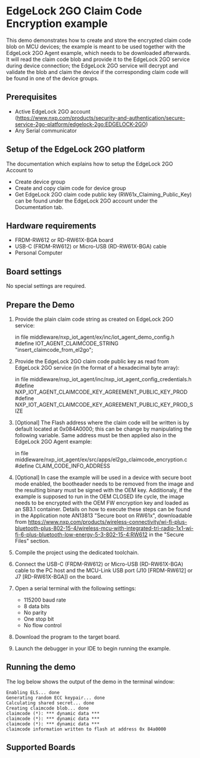 # EdgeLock 2GO Claim Code Encryption example

This demo demonstrates how to create and store the encrypted claim code blob on MCU devices;
the example is meant to be used together with the EdgeLock 2GO Agent example, which needs to be downloaded
afterwards. It will read the claim code blob and provide it to the EdgeLock 2GO service during device connection;
the EdgeLock 2GO service will decrypt and validate the blob and claim the device if the corresponding claim code
will be found in one of the device groups.

## Prerequisites

- Active EdgeLock 2GO account (https://www.nxp.com/products/security-and-authentication/secure-service-2go-platform/edgelock-2go:EDGELOCK-2GO)
- Any Serial communicator

## Setup of the EdgeLock 2GO platform

The documentation which explains how to setup the EdgeLock 2GO Account to
- Create device group
- Create and copy claim code for device group
- Get EdgeLock 2GO claim code public key (RW61x_Claiming_Public_Key)
can be found under the EdgeLock 2GO account under the Documentation tab.

## Hardware requirements

- FRDM-RW612 or RD-RW61X-BGA board
- USB-C (FRDM-RW612) or Micro-USB (RD-RW61X-BGA) cable
- Personal Computer

## Board settings

No special settings are required.

## Prepare the Demo

1.  Provide the plain claim code string as created on EdgeLock 2GO service:

    in file middleware/nxp_iot_agent/ex/inc/iot_agent_demo_config.h
    #define IOT_AGENT_CLAIMCODE_STRING "insert_claimcode_from_el2go";

2.  Provide the EdgeLock 2GO claim code public key as read from EdgeLock 2GO service
    (in the format of a hexadecimal byte array): 

    in file middleware/nxp_iot_agent/inc/nxp_iot_agent_config_credentials.h
    #define NXP_IOT_AGENT_CLAIMCODE_KEY_AGREEMENT_PUBLIC_KEY_PROD
    #define NXP_IOT_AGENT_CLAIMCODE_KEY_AGREEMENT_PUBLIC_KEY_PROD_SIZE

3.  [Optional] The Flash address where the claim code will be written is by default located
    at 0x084A0000; this can be change by manipulating the following variable. Same address must
    be then applied also in the EdgeLock 2GO Agent example:

    in file middleware/nxp_iot_agent/ex/src/apps/el2go_claimcode_encryption.c
    #define CLAIM_CODE_INFO_ADDRESS

4.  [Optional] In case the example will be used in a device with secure boot mode enabled, the bootheader
    needs to be removed from the image and the resulting binary must be signed with the OEM key.
    Additionaly, if the example is supposed to run in the OEM CLOSED life cycle, the image needs to be encrypted with
    the OEM FW encryption key and loaded as an SB3.1 container.
    Details on how to execute these steps can be found in the Application note AN13813 "Secure boot on RW61x", downloadable from
    https://www.nxp.com/products/wireless-connectivity/wi-fi-plus-bluetooth-plus-802-15-4/wireless-mcu-with-integrated-tri-radio-1x1-wi-fi-6-plus-bluetooth-low-energy-5-3-802-15-4:RW612
    in the "Secure Files" section.

5.  Compile the project using the dedicated toolchain.

6.  Connect the USB-C (FRDM-RW612) or Micro-USB (RD-RW61X-BGA) cable to the PC host and the MCU-Link USB port
    (J10 [FRDM-RW612] or J7 [RD-RW61X-BGA]) on the board.

7.  Open a serial terminal with the following settings:
    - 115200 baud rate
    - 8 data bits
    - No parity
    - One stop bit
    - No flow control

8.  Download the program to the target board.

9.  Launch the debugger in your IDE to begin running the example.

## Running the demo

The log below shows the output of the demo in the terminal window:
~~~~~~~~~~~~~~~~~~~~~~~~~~~~~~~~~~~
Enabling ELS... done
Generating random ECC keypair... done
Calculating shared secret... done
Creating claimcode blob... done
claimcode (*): *** dynamic data ***
claimcode (*): *** dynamic data ***
claimcode (*): *** dynamic data ***
claimcode information written to flash at address 0x 84a0000
~~~~~~~~~~~~~~~~~~~~~~~~~~~~~~~~~~~

## Supported Boards
